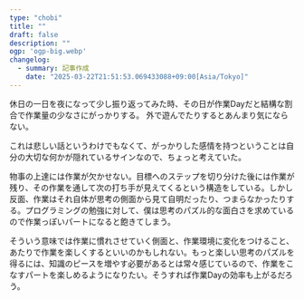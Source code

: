 ```yaml
---
type: "chobi"
title: ""
draft: false
description: ""
ogp: 'ogp-big.webp'
changelog:
  - summary: 記事作成
    date: "2025-03-22T21:51:53.069433088+09:00[Asia/Tokyo]"
---
```


休日の一日を夜になって少し振り返ってみた時、その日が作業Dayだと結構な割合で作業量の少なさにがっかりする。
外で遊んでたりするとあんまり気にならない。

これは悲しい話というわけでもなくて、がっかりした感情を持つということは自分の大切な何かが隠れているサインなので、ちょっと考えていた。

物事の上達には作業が欠かせない。目標へのステップを切り分けた後には作業が残り、その作業を通して次の打ち手が見えてくるという構造をしている。しかし反面、作業はそれ自体が思考の側面から見て自明だったり、つまらなかったりする。プログラミングの勉強に対して、僕は思考のパズル的な面白さを求めているので作業っぽいパートになると飽きてしまう。

そういう意味では作業に慣れさせていく側面と、作業環境に変化をつけること、あたりで作業を楽しくするといいのかもしれない。もっと楽しい思考のパズルを得るには、知識のピースを増やす必要があるとは常々感じているので、作業をこなすパートを楽しめるようになりたい。そうすれば作業Dayの効率も上がるだろう。
